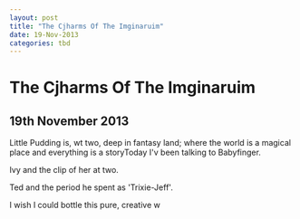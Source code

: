 ```yaml
---
layout: post
title: "The Cjharms Of The Imginaruim"
date: 19-Nov-2013
categories: tbd
---
```


# The Cjharms Of The Imginaruim

## 19th November 2013

Little Pudding is,   wt two, deep in fantasy land; where the world is a magical place and everything is a storyToday I'v been talking to Babyfinger.

Ivy and the clip of her at two.

Ted and the period he spent as 'Trixie-Jeff'.

I wish I could bottle this pure, creative w
